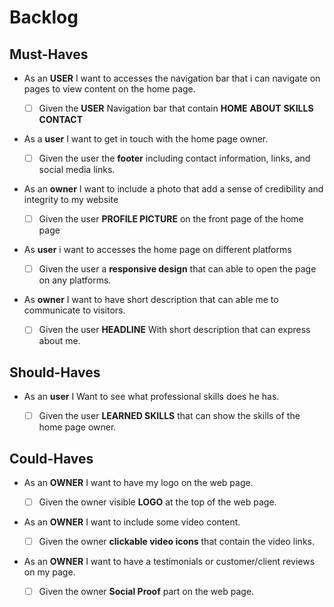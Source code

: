 # Backlog

## Must-Haves

- As an **USER** I want to accesses the navigation bar that i can navigate on pages to view content on the home page. 
 
  - [ ] Given the **USER** Navigation bar that contain **HOME** **ABOUT** **SKILLS**  **CONTACT** 
   
- As a **user** I want to get in touch with the home page owner.

  - [ ] Given the user the **footer** including contact information, links, and social media links.   
 
- As an **owner** I want to include a photo that add a sense of credibility and integrity to my website

  -  [ ] Given the user **PROFILE PICTURE** on the front page of the home page

-  As **user** i want to accesses the home page on different platforms

   - [ ] Given the user a **responsive design** that can able to open the page on any platforms.

- As **owner** I want to have short description that can able me to communicate to visitors.

   - [ ] Given the user **HEADLINE**  With short description that can express about me.
   
## Should-Haves

- As an **user** I Want to see what professional skills does he has.
 
  - [ ] Given the user **LEARNED SKILLS** that can show the skills of the home page owner.
  
## Could-Haves

- As an **OWNER** I want to have my logo on the web page.  

  - [ ] Given the owner visible **LOGO** at the top of the web page.
  
- As an **OWNER** I want to include some video content. 
 
  - [ ] Given the owner **clickable video icons** that contain the video links.
  
- As an **OWNER** I want to have a testimonials or customer/client reviews on my page.  

   - [ ] Given the owner **Social Proof** part on the web page.

   